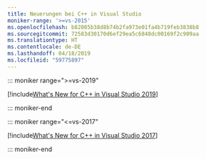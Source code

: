 ```yaml
---
title: Neuerungen bei C++ in Visual Studio
moniker-range: '>=vs-2015'
ms.openlocfilehash: b82085b38d8b74b2fa973e01fa4b719feb3838b8
ms.sourcegitcommit: 72583d30170d6ef29ea5c6848dc00169f2c909aa
ms.translationtype: HT
ms.contentlocale: de-DE
ms.lasthandoff: 04/18/2019
ms.locfileid: "59775897"
---
```

::: moniker range=">=vs-2019"

[!include[What's New for C++ in Visual Studio 2019](./2019/what-s-new-for-visual-cpp-in-visual-studio.md)]

::: moniker-end

::: moniker range="<=vs-2017"

[!include[What's New for C++ in Visual Studio 2017](./2017/what-s-new-for-visual-cpp-in-visual-studio.md)]

::: moniker-end
